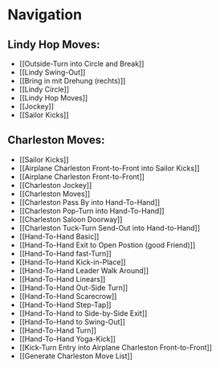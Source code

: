 # Navigation

## Lindy Hop Moves:
- [[Outside-Turn into Circle and Break]]
- [[Lindy Swing-Out]]
- [[Bring in mit Drehung (rechts)]]
- [[Lindy Circle]]
- [[Lindy Hop Moves]]
- [[Jockey]]
- [[Sailor Kicks]]
## Charleston Moves:
- [[Sailor Kicks]]
- [[Airplane Charleston Front-to-Front into Sailor Kicks]]
- [[Airplane Charleston Front-to-Front]]
- [[Charleston Jockey]]
- [[Charleston Moves]]
- [[Charleston Pass By into Hand-To-Hand]]
- [[Charleston Pop-Turn into Hand-To-Hand]]
- [[Charleston Saloon Doorway]]
- [[Charleston Tuck-Turn Send-Out into Hand-to-Hand]]
- [[Hand-To-Hand Basic]]
- [[Hand-To-Hand Exit to Open Postion (good Friend)]]
- [[Hand-To-Hand fast-Turn]]
- [[Hand-To-Hand Kick-in-Place]]
- [[Hand-To-Hand Leader Walk Around]]
- [[Hand-To-Hand Linears]]
- [[Hand-To-Hand Out-Side Turn]]
- [[Hand-To-Hand Scarecrow]]
- [[Hand-To-Hand Step-Tap]]
- [[Hand-To-Hand to Side-by-Side Exit]]
- [[Hand-To-Hand to Swing-Out]]
- [[Hand-To-Hand Turn]]
- [[Hand-To-Hand Yoga-Kick]]
- [[Kick-Turn Entry into Airplane Charleston Front-to-Front]]
- [[Generate Charleston Move List]]





